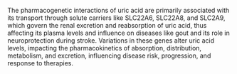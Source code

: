 The pharmacogenetic interactions of uric acid are primarily associated with its transport through solute carriers like SLC22A6, SLC22A8, and SLC2A9, which govern the renal excretion and reabsorption of uric acid, thus affecting its plasma levels and influence on diseases like gout and its role in neuroprotection during stroke. Variations in these genes alter uric acid levels, impacting the pharmacokinetics of absorption, distribution, metabolism, and excretion, influencing disease risk, progression, and response to therapies.